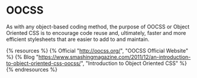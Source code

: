 # OOCSS

As with any object-based coding method, the purpose of OOCSS or Object Oriented CSS is to encourage code reuse and, ultimately, faster and more efficient stylesheets that are easier to add to and maintain.

{% resources %}
  {% Official "http://oocss.org/", "OOCSS Official Website" %}
  {% Blog "https://www.smashingmagazine.com/2011/12/an-introduction-to-object-oriented-css-oocss/", "Introduction to Object Oriented CSS" %}
{% endresources %}
